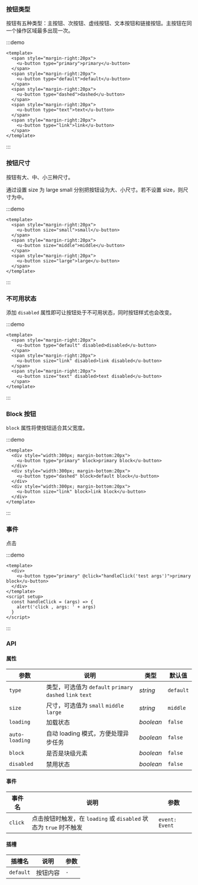### 按钮类型

按钮有五种类型：主按钮、次按钮、虚线按钮、文本按钮和链接按钮。主按钮在同一个操作区域最多出现一次。

:::demo

```vue
<template>
  <span style="margin-right:20px">
    <u-button type="primary">primary</u-button>
  </span>
  <span style="margin-right:20px">
    <u-button type="default">default</u-button>
  </span>
  <span style="margin-right:20px">
    <u-button type="dashed">dashed</u-button>
  </span>
  <span style="margin-right:20px">
    <u-button type="text">text</u-button>
  </span>
  <span style="margin-right:20px">
    <u-button type="link">link</u-button>
  </span>
</template>
```

:::

### 按钮尺寸

按钮有大、中、小三种尺寸。

通过设置 size 为 large small 分别把按钮设为大、小尺寸。若不设置 size，则尺寸为中。

:::demo

```vue
<template>
  <span style="margin-right:20px">
    <u-button size="small">small</u-button>
  </span>
  <span style="margin-right:20px">
    <u-button size="middle">middle</u-button>
  </span>
  <span style="margin-right:20px">
    <u-button size="large">large</u-button>
  </span>
</template>
```

:::

### 不可用状态

添加 `disabled` 属性即可让按钮处于不可用状态，同时按钮样式也会改变。

:::demo

```vue
<template>
  <span style="margin-right:20px">
    <u-button type="default" disabled>disabled</u-button>
  </span>
  <span style="margin-right:20px">
    <u-button size="link" disabled>link disabled</u-button>
  </span>
  <span style="margin-right:20px">
    <u-button size="text" disabled>text disabled</u-button>
  </span>
</template>
```

:::

### Block 按钮

`block` 属性将使按钮适合其父宽度。

:::demo

```vue
<template>
  <div style="width:300px; margin-bottom:20px">
    <u-button type="primary" block>primary block</u-button>
  </div>
  <div style="width:300px; margin-bottom:20px">
    <u-button type="dashed" block>default block</u-button>
  </div>
  <div style="width:300px; margin-bottom:20px">
    <u-button size="link" block>link block</u-button>
  </div>
</template>
```

:::

### 事件

点击

:::demo

```vue
<template>
  <div>
    <u-button type="primary" @click="handleClick('test args')">primary block</u-button>
  </div>
</template>
<script setup>
  const handleClick = (args) => {
    alert('click , args: ' + args)
  }
</script>
```

:::

### API

#### 属性

| 参数 | 说明 | 类型 | 默认值 |
| --- | --- | --- | --- |
| `type` | 类型，可选值为 `default` `primary` `dashed` `link` `text` | _string_ | `default` |
| `size` | 尺寸，可选值为 `small` `middle` `large` | _string_ | `middle` |
| `loading` | 加载状态 | _boolean_ | `false` |
| `auto-loading` | 自动 loading 模式，方便处理异步任务 | _boolean_ | `false` |
| `block` | 是否是块级元素 | _boolean_ | `false` |
| `disabled` | 禁用状态 | _boolean_ | `false` |

#### 事件

| 事件名  | 说明                                                              | 参数           |
| ------- | ----------------------------------------------------------------- | -------------- |
| `click` | 点击按钮时触发，在 `loading` 或 `disabled` 状态为 `true` 时不触发 | `event: Event` |

#### 插槽

| 插槽名    | 说明     | 参数 |
| --------- | -------- | ---- |
| `default` | 按钮内容 | `-`  |
